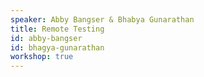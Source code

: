 ```yaml
---
speaker: Abby Bangser & Bhabya Gunarathan
title: Remote Testing
id: abby-bangser
id: bhagya-gunarathan
workshop: true
---
```

